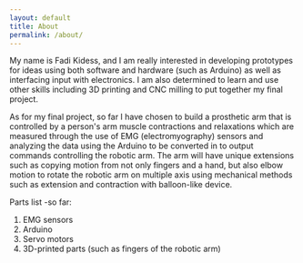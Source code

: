```yaml
---
layout: default
title: About
permalink: /about/
---
```


My name is Fadi Kidess, and I am really interested in developing prototypes for ideas  using both software and hardware (such as Arduino) as well as interfacing input with electronics. I am also determined to learn and use other skills including 3D printing and CNC milling to put together my final project.

As for my final project, so far I have chosen to build a prosthetic arm that is controlled by a person's arm muscle contractions and relaxations which are measured through the use of EMG (electromyography) sensors and analyzing the data using the Arduino to be converted in to output commands controlling the robotic arm. The arm will have unique extensions such as copying motion from not only fingers and a hand, but also elbow motion to rotate the robotic arm on multiple axis using mechanical methods such as extension and contraction with balloon-like device.

Parts list -so far:
1. EMG sensors
2. Arduino
3. Servo motors
4. 3D-printed parts (such as fingers of the robotic arm)
